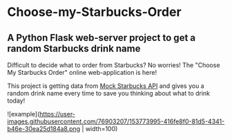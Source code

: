# Choose-my-Starbucks-Order
## A Python Flask web-server project to get a random Starbucks drink name 
Difficult to decide what to order from Starbucks? No worries! The "Choose My Starbucks Order" online web-application is here!

This project is getting data from [Mock Starbucks API](https://github.com/nimelica/Mock-Starbucks-API) and gives you a random drink name every time to save you thinking about what to drink today!

![example](https://user-images.githubusercontent.com/76903207/153773995-416fe8f0-81d5-4341-b46e-30ea25d184a8.png | width=100)

